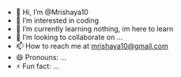 - 👋 Hi, I’m @Mrishaya10
- 👀 I’m interested in coding
- 🌱 I’m currently learning nothing, im here to learn
- 💞️ I’m looking to collaborate on ...
- 📫 How to reach me at mrishaya10@gmail.com
- 😄 Pronouns: ...
- ⚡ Fun fact: ...

<!---
Mrishaya10/Mrishaya10 is a ✨ special ✨ repository because its `README.md` (this file) appears on your GitHub profile.
You can click the Preview link to take a look at your changes.
--->
